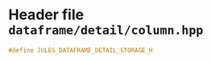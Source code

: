 ---
---

# Header file `dataframe/detail/column.hpp`<a id="dataframe/detail/column.hpp"></a>

``` cpp
#define JULES_DATAFRAME_DETAIL_STORAGE_H
```
